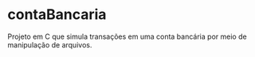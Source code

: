 # contaBancaria
Projeto em C que simula transações em uma conta bancária por meio de manipulação de arquivos. 
